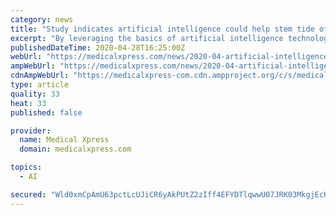 ```yaml
---
category: news
title: "Study indicates artificial intelligence could help stem tide of school violence"
excerpt: "By leveraging the basics of artificial intelligence technology now used to predict risk for suicide or other mental health issues, researchers developed an AI system that analyzes linguistic patterns to predict a youth's risk for committing acts of school violence."
publishedDateTime: 2020-04-28T16:25:00Z
webUrl: "https://medicalxpress.com/news/2020-04-artificial-intelligence-stem-tide-school.html"
ampWebUrl: "https://medicalxpress.com/news/2020-04-artificial-intelligence-stem-tide-school.amp"
cdnAmpWebUrl: "https://medicalxpress-com.cdn.ampproject.org/c/s/medicalxpress.com/news/2020-04-artificial-intelligence-stem-tide-school.amp"
type: article
quality: 33
heat: 33
published: false

provider:
  name: Medical Xpress
  domain: medicalxpress.com

topics:
  - AI

secured: "Wld0xmCpAmU63pctLcUJiCR6yAkPUtZ2zIff4EFYDTlqwwU07JRK03MkgjEcH2HgW50Nd5VRmIDqHj7FH2t37fKC/khgB6eHHxTf6ue2E3CJyRSrVkDj9Yatr0SouCr+co1AqvKP3GnX55iz84Fk/p62cpncoi0n5jA6dMpRctssfOSywQmsmuQq8iVIdNv45TwmtOLwUI++1+qQVTETmWoDGFGaOAb6cOK8T1RmWGu94fFBLpTWnQGKW651Cg+4x3KoEmOnbmNM/rp2IOmZCKPeCLRk/H1DgdFnRBIe+NtpD4dNcn68H5rFepOVNY9SOPiPAKOhonF6pRnhH6fcToEKGPz2cwx2Q9EV6F4u/HIu+d5OdiDcEphd7UN/bcw/Q6K/N5ZJTQSwT3DzVKC47/tO1BFM2CksRaQe7pgsFkqRzODBAhKnPJh75lZ/obNG6W06D7YSXZrYS/pdOj3cIIqxa29ZQj4T7LMtq9DoFvM=;Ni/zN/1v31YyoHeQl+uWMg=="
---
```


